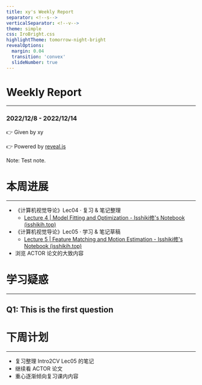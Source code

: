 ```yaml
---
title: xy's Weekly Report
separator: <!--s-->
verticalSeparator: <!--v-->
theme: simple
css: IroBright.css
highlightTheme: tomorrow-night-bright
revealOptions:
  margin: 0.04
  transition: 'convex'
  slideNumber: true
---
```


# Weekly Report
------
### 2022/12/8 - 2022/12/14


👉 Given by xy

👉 Powered by [reveal.js](https://github.com/hakimel/reveal.js)

Note: Test note.

<!--s-->

# 本周进展
------

<!--v-->

- 《计算机视觉导论》Lec04 · 复习 & 笔记整理
  - [Lecture 4 | Model Fitting and Optimization - Isshiki修's Notebook (isshikih.top)](https://note.isshikih.top/cour_note/D2QD_Intro2CV/Lec04/)
- 《计算机视觉导论》Lec05 · 学习 & 笔记草稿
  - [Lecture 5 | Feature Matching and Motion Estimation - Isshiki修's Notebook (isshikih.top)](https://note.isshikih.top/cour_note/D2QD_Intro2CV/Lec05/)
- 浏览 ACTOR 论文的大致内容

<!--s-->

# 学习疑惑
------

<!--v-->

## Q1: This is the first question





<!--s-->

# 下周计划
------

<!--v-->

- 复习整理 Intro2CV Lec05 的笔记
- 继续看 ACTOR 论文
- 重心逐渐倾向复习课内内容


<!--s-->

